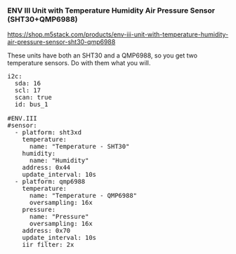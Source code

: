 ### ENV III Unit with Temperature Humidity Air Pressure Sensor (SHT30+QMP6988)

https://shop.m5stack.com/products/env-iii-unit-with-temperature-humidity-air-pressure-sensor-sht30-qmp6988

These units have both an SHT30 and a QMP6988, so you get two temperature sensors. Do with them what you will.

<pre>
i2c:
  sda: 16
  scl: 17
  scan: true
  id: bus_1

#ENV.III
#sensor:
  - platform: sht3xd
    temperature:
      name: "Temperature - SHT30"
    humidity:
      name: "Humidity"
    address: 0x44
    update_interval: 10s
  - platform: qmp6988
    temperature:
      name: "Temperature - QMP6988"
      oversampling: 16x
    pressure:
      name: "Pressure"
      oversampling: 16x
    address: 0x70
    update_interval: 10s
    iir_filter: 2x
</pre>

